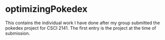 # optimizingPokedex
This contains the individual work I have done after my group submitted the pokedex project for CSCI 2141. The first entry is the project at the time of submission.
